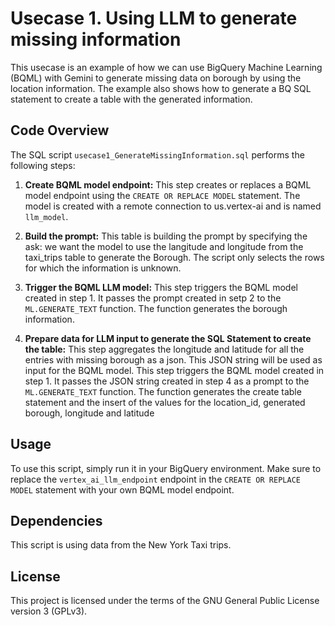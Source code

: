 
# Usecase 1. Using LLM to generate missing information

This  usecase is an example of how we can use BigQuery Machine Learning (BQML) with Gemini to generate missing data on borough by using the location information. The example also shows how to generate a BQ SQL statement to create a table with the generated information.

## Code Overview

The SQL script `usecase1_GenerateMissingInformation.sql` performs the following steps:

1. **Create BQML model endpoint:** This step creates or replaces a BQML model endpoint using the `CREATE OR REPLACE MODEL` statement. The model is created with a remote connection to us.vertex-ai and is named `llm_model`.

2. **Build the prompt:** This table is building the prompt by specifying the ask: we want the model to use the langitude and longitude from the taxi_trips table to generate the Borough. The script only selects the rows for which the information is unknown.


3. **Trigger the BQML LLM model:** This step triggers the BQML model created in step 1. It passes the prompt created in setp 2 to the `ML.GENERATE_TEXT` function. The function generates the borough information.

4. **Prepare data for LLM input to generate the SQL Statement to create the table:** This step aggregates the longitude and latitude for all the entries with missing borough as a json. This JSON string will be used as input for the BQML model. This step triggers the BQML model created in step 1. It passes the JSON string created in step 4 as a prompt to the `ML.GENERATE_TEXT` function. The function generates the create table statement and the insert of the values for the location_id, generated borough, longitude and latitude

## Usage

To use this script, simply run it in your BigQuery environment. Make sure to replace the `vertex_ai_llm_endpoint` endpoint in the `CREATE OR REPLACE MODEL` statement with your own BQML model endpoint.

## Dependencies

This script is using data from the New York Taxi trips.

## License

This project is licensed under the terms of the GNU General Public License version 3 (GPLv3).
